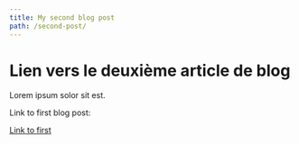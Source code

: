```yaml
---
title: My second blog post
path: /second-post/
---
```


# Lien vers le deuxième article de blog

Lorem ipsum solor sit est.

Link to first blog post:

[Link to first](/first-post)